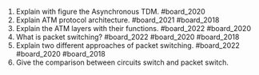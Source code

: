 1. Explain with figure the Asynchronous TDM. #board_2020 
2. Explain ATM protocol architecture. #board_2021 #board_2018 
3. Explain the ATM layers with their functions. #board_2022 #board_2020 
4. What is packet switching? #board_2022 #board_2020 #board_2018 
5. Explain two different approaches of packet switching. #board_2022 #board_2020 #board_2018 
6. Give the comparison between circuits switch and packet switch.
